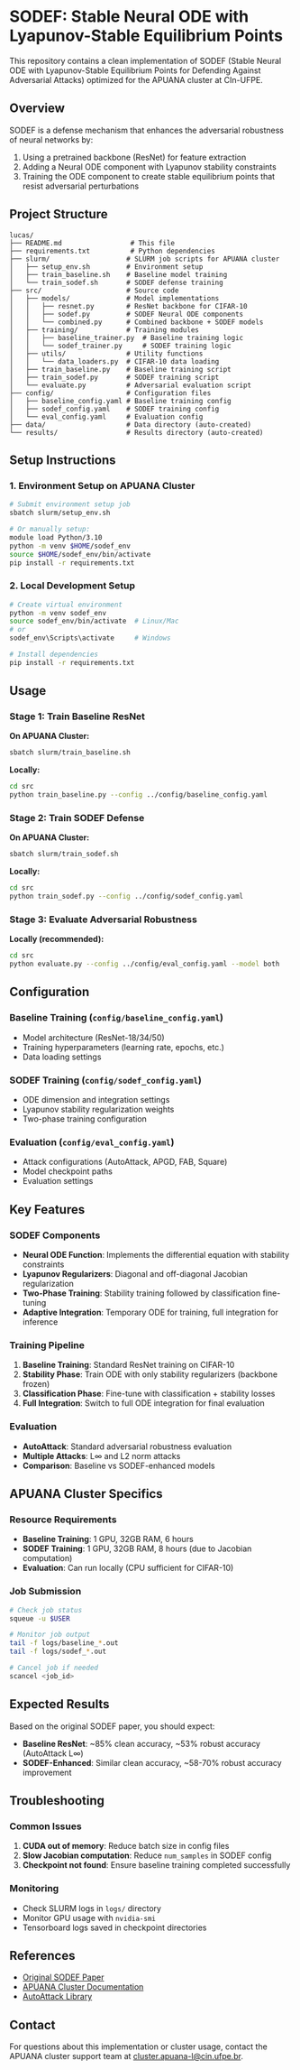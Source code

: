 # SODEF: Stable Neural ODE with Lyapunov-Stable Equilibrium Points

This repository contains a clean implementation of SODEF (Stable Neural ODE with Lyapunov-Stable Equilibrium Points for Defending Against Adversarial Attacks) optimized for the APUANA cluster at CIn-UFPE.

## Overview

SODEF is a defense mechanism that enhances the adversarial robustness of neural networks by:
1. Using a pretrained backbone (ResNet) for feature extraction
2. Adding a Neural ODE component with Lyapunov stability constraints
3. Training the ODE component to create stable equilibrium points that resist adversarial perturbations

## Project Structure

```
lucas/
├── README.md                 # This file
├── requirements.txt          # Python dependencies
├── slurm/                   # SLURM job scripts for APUANA cluster
│   ├── setup_env.sh         # Environment setup
│   ├── train_baseline.sh    # Baseline model training
│   └── train_sodef.sh       # SODEF defense training
├── src/                     # Source code
│   ├── models/              # Model implementations
│   │   ├── resnet.py        # ResNet backbone for CIFAR-10
│   │   ├── sodef.py         # SODEF Neural ODE components
│   │   └── combined.py      # Combined backbone + SODEF models
│   ├── training/            # Training modules
│   │   ├── baseline_trainer.py  # Baseline training logic
│   │   └── sodef_trainer.py     # SODEF training logic
│   ├── utils/               # Utility functions
│   │   └── data_loaders.py  # CIFAR-10 data loading
│   ├── train_baseline.py    # Baseline training script
│   ├── train_sodef.py       # SODEF training script
│   └── evaluate.py          # Adversarial evaluation script
├── config/                  # Configuration files
│   ├── baseline_config.yaml # Baseline training config
│   ├── sodef_config.yaml    # SODEF training config
│   └── eval_config.yaml     # Evaluation config
├── data/                    # Data directory (auto-created)
└── results/                 # Results directory (auto-created)
```

## Setup Instructions

### 1. Environment Setup on APUANA Cluster

```bash
# Submit environment setup job
sbatch slurm/setup_env.sh

# Or manually setup:
module load Python/3.10
python -m venv $HOME/sodef_env
source $HOME/sodef_env/bin/activate
pip install -r requirements.txt
```

### 2. Local Development Setup

```bash
# Create virtual environment
python -m venv sodef_env
source sodef_env/bin/activate  # Linux/Mac
# or
sodef_env\Scripts\activate     # Windows

# Install dependencies
pip install -r requirements.txt
```

## Usage

### Stage 1: Train Baseline ResNet

**On APUANA Cluster:**
```bash
sbatch slurm/train_baseline.sh
```

**Locally:**
```bash
cd src
python train_baseline.py --config ../config/baseline_config.yaml
```

### Stage 2: Train SODEF Defense

**On APUANA Cluster:**
```bash
sbatch slurm/train_sodef.sh
```

**Locally:**
```bash
cd src
python train_sodef.py --config ../config/sodef_config.yaml
```

### Stage 3: Evaluate Adversarial Robustness

**Locally (recommended):**
```bash
cd src
python evaluate.py --config ../config/eval_config.yaml --model both
```

## Configuration

### Baseline Training (`config/baseline_config.yaml`)
- Model architecture (ResNet-18/34/50)
- Training hyperparameters (learning rate, epochs, etc.)
- Data loading settings

### SODEF Training (`config/sodef_config.yaml`)
- ODE dimension and integration settings
- Lyapunov stability regularization weights
- Two-phase training configuration

### Evaluation (`config/eval_config.yaml`)
- Attack configurations (AutoAttack, APGD, FAB, Square)
- Model checkpoint paths
- Evaluation settings

## Key Features

### SODEF Components
- **Neural ODE Function**: Implements the differential equation with stability constraints
- **Lyapunov Regularizers**: Diagonal and off-diagonal Jacobian regularization
- **Two-Phase Training**: Stability training followed by classification fine-tuning
- **Adaptive Integration**: Temporary ODE for training, full integration for inference

### Training Pipeline
1. **Baseline Training**: Standard ResNet training on CIFAR-10
2. **Stability Phase**: Train ODE with only stability regularizers (backbone frozen)
3. **Classification Phase**: Fine-tune with classification + stability losses
4. **Full Integration**: Switch to full ODE integration for final evaluation

### Evaluation
- **AutoAttack**: Standard adversarial robustness evaluation
- **Multiple Attacks**: L∞ and L2 norm attacks
- **Comparison**: Baseline vs SODEF-enhanced models

## APUANA Cluster Specifics

### Resource Requirements
- **Baseline Training**: 1 GPU, 32GB RAM, 6 hours
- **SODEF Training**: 1 GPU, 32GB RAM, 8 hours (due to Jacobian computation)
- **Evaluation**: Can run locally (CPU sufficient for CIFAR-10)

### Job Submission
```bash
# Check job status
squeue -u $USER

# Monitor job output
tail -f logs/baseline_*.out
tail -f logs/sodef_*.out

# Cancel job if needed
scancel <job_id>
```

## Expected Results

Based on the original SODEF paper, you should expect:
- **Baseline ResNet**: ~85% clean accuracy, ~53% robust accuracy (AutoAttack L∞)
- **SODEF-Enhanced**: Similar clean accuracy, ~58-70% robust accuracy improvement

## Troubleshooting

### Common Issues
1. **CUDA out of memory**: Reduce batch size in config files
2. **Slow Jacobian computation**: Reduce `num_samples` in SODEF config
3. **Checkpoint not found**: Ensure baseline training completed successfully

### Monitoring
- Check SLURM logs in `logs/` directory
- Monitor GPU usage with `nvidia-smi`
- Tensorboard logs saved in checkpoint directories

## References

- [Original SODEF Paper](https://openreview.net/forum?id=9CPc4EIr2t1)
- [APUANA Cluster Documentation](https://apuana.cin.ufpe.br/)
- [AutoAttack Library](https://github.com/fra31/auto-attack)

## Contact

For questions about this implementation or cluster usage, contact the APUANA cluster support team at cluster.apuana-l@cin.ufpe.br.
